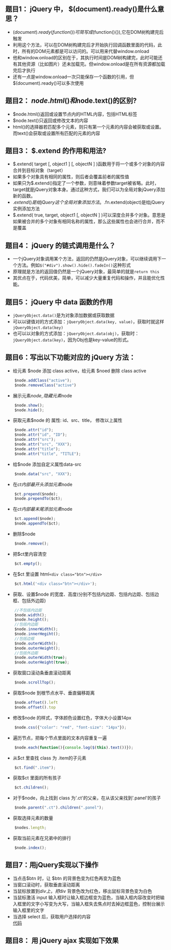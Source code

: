 ## 题目1： jQuery 中， $(document).ready()是什么意思？
* $(document).ready(function({}))可简写成$(function(){}),它在DOM树构建完后触发
* 利用这个方法，可以在DOM树构建完后才开始执行回调函数里面的代码，此时，所有的DOM元素都是可以访问的。可以用来代替window.onload
* 他和window.onload的区别在于，其执行时间是DOM树构建完，此时可能还有其他资源（比如图片）还未加载完。但window.onload是在所有资源都加载完后才执行
* 还有一点是window.onload一次只能保存一个函数的引用，但$(document).ready()可以多次使用

## 题目2： $node.html()和$node.text()的区别?
* $node.html()返回或设置节点内的HTML内容，包括HTML标签
* $node.text()只返回或修改文本的内容
* html()的选择器若匹配多个元素，则只有第一个元素的内容会被获取或设置。而text()会获取或设置所有匹配的元素的内容

## 题目3： $.extend 的作用和用法? 
* $.extend( target [, object1 ] [, objectN ] )函数用于将一个或多个对象的内容合并到目标对象（target）
* 如果多个对象具有相同的属性，则后者会覆盖前者的属性值
* 如果只为$.extend()指定了一个参数，则意味着参数target被省略。此时，target就是jQuery对象本身。通过这种方式，我们可以为全局对象jQuery添加新的函数。
* $.extend()是给jQuery这个全局对象添加方法。$.fn.extend(object)是给jQuery实例添加方法
* $.extend( true, target, object1 [, objectN ] )可以深度合并多个对象。意思是如果被合并的多个对象有相同名称的属性，那么这些属性也会进行合并，而不是覆盖

## 题目4： jQuery 的链式调用是什么？
* 一个jQuery对象调用某个方法，返回的仍然是jQuery对象，可以继续调用下一个方法。例如`$("#div").show().hide().fadeIn()`这种形式
* 原理就是方法的返回值仍然是一个jQuery对象，最简单的就是`return this`
* 其优点在于，代码优美，简单，可以减少大量重复代码和操作，并且能优化性能。

## 题目5： jQuery 中 data 函数的作用
* `jQueryObject.data()`是为对象添加数据或获取数据
* 可以以键值对的方式添加：`jQueryObject.data(key, value)`，获取时就这样`jQueryObject.data(key)`
* 也可以以对象的方式添加：`jQueryObject.data(obj)`，获取时：`jQueryObject.data(key)`，因为Obj也是key-value的形式。

## 题目6：写出以下功能对应的 jQuery 方法：
* 给元素 $node 添加 class active，给元素 $noed 删除 class active
```javascript
    $node.addClass("active");
    $node.removeClass("active")
```
* 展示元素$node, 隐藏元素$node
```javascript
    $node.show();
    $node.hide();
```
* 获取元素$node 的 属性: id、src、title， 修改以上属性
```javascript
    $node.attr("id");
    $node.attr("id", "ID");
    $node.attr("src");
    $node.attr("src", "XXX");
    $node.attr("title");
    $node.attr("title", "TITLE");
```
* 给$node 添加自定义属性data-src
```javascript
    $node.data("src", "XXX");
```
* 在$ct 内部最开头添加元素$node
```javascript
    $ct.prepend($node);
    $node.prependTo($ct);
```
* 在$ct 内部最末尾添加元素$node
```javascript
    $ct.append($node);
    $node.appendTo($ct);
```
* 删除$node
```javascript
    $node.remove();
```
* 把$ct里内容清空
```javascript
    $ct.empty();
```
* 在$ct 里设置 html`<div class="btn"></div>`
```javascript
    $ct.html('<div class="btn"></div>');
```
* 获取、设置$node 的宽度、高度(分别不包括内边距、包括内边距、包括边框、包括外边距)
```javascript
    //不包括内边距
    $node.width();
    $node.height();
    //包括内边距
    $node.innerWidth();
    $node.innerHegiht();
    //包括边框
    $node.outerWidth();
    $node.outerHeight();
    //包括外边距
    $node.outerWidth(true);
    $node.outerHeight(true);
```
* 获取窗口滚动条垂直滚动距离
```javascript
    $node.scrollTop();
```
* 获取$node 到根节点水平、垂直偏移距离
```javascript
    $node.offset().left
    $node.offset().top
```
* 修改$node 的样式，字体颜色设置红色，字体大小设置14px
```javascript
    $node.css({"color": "red", "font-size": "14px"});
```
* 遍历节点，把每个节点里面的文本内容重复一遍
```javascript
    $node.each(function(){console.log($(this).text())});
```
* 从$ct 里查找 class 为 .item的子元素
```javascript
    $ct.find(".item");
```
* 获取$ct 里面的所有孩子
```javascript
    $ct.children();
```
* 对于$node，向上找到 class 为'.ct'的父亲，在从该父亲找到'.panel'的孩子
```javascript
    $node.parent(".ct").children(".panel");
```
* 获取选择元素的数量
```javascript
    $nodes.length;
```
* 获取当前元素在兄弟中的排行
```javascript
    $node.index();
```

## 题目7：用jQuery实现以下操作
* 当点击$btn 时，让 $btn 的背景色变为红色再变为蓝色
* 当窗口滚动时，获取垂直滚动距离
* 当鼠标放置到$div 上，把$div 背景色改为红色，移出鼠标背景色变为白色
* 当鼠标激活 input 输入框时让输入框边框变为蓝色，当输入框内容改变时把输入框里的文字小写变为大写，当输入框失去焦点时去掉边框蓝色，控制台展示输入框里的文字
* 当选择 select 后，获取用户选择的内容  
[代码](http://js.jirengu.com/loreh/1/edit?html,js,output)

## 题目8： 用 jQuery ajax 实现如下效果